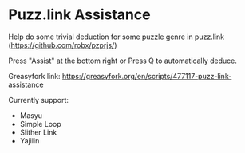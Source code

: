 # Puzz.link Assistance
Help do some trivial deduction for some puzzle genre in puzz.link (https://github.com/robx/pzprjs/)

Press "Assist" at the bottom right or Press Q to automatically deduce.

Greasyfork link:
https://greasyfork.org/en/scripts/477117-puzz-link-assistance

Currently support:
* Masyu
* Simple Loop
* Slither Link
* Yajilin